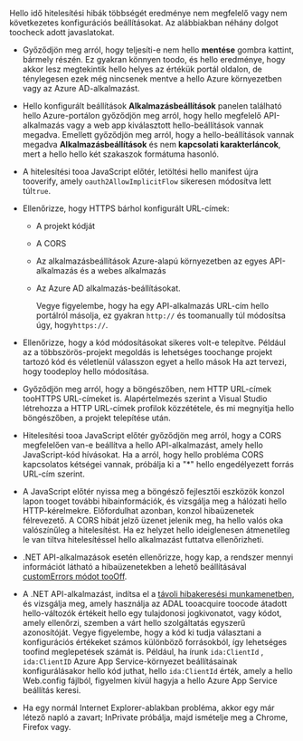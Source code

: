 Hello idő hitelesítési hibák többségét eredménye nem megfelelő vagy nem következetes konfigurációs beállításokat. Az alábbiakban néhány dolgot toocheck adott javaslatokat.

* Győződjön meg arról, hogy teljesíti-e nem hello **mentése** gombra kattint, bármely részén. Ez gyakran könnyen toodo, és hello eredménye, hogy akkor lesz megtekintik hello helyes az értékük portál oldalon, de ténylegesen ezek még nincsenek mentve a hello Azure környezetben vagy az Azure AD-alkalmazást.
* Hello konfigurált beállítások **Alkalmazásbeállítások** panelen található hello Azure-portálon győződjön meg arról, hogy hello megfelelő API-alkalmazás vagy a web app kiválasztott hello-beállítások vannak megadva.  Emellett győződjön meg arról, hogy a hello-beállítások vannak megadva **Alkalmazásbeállítások** és nem **kapcsolati karakterláncok**, mert a hello hello két szakaszok formátuma hasonló.
* A hitelesítési tooa JavaScript előtér, letöltési hello manifest újra tooverify, amely `oauth2AllowImplicitFlow` sikeresen módosítva lett túl`true`.
* Ellenőrizze, hogy HTTPS bárhol konfigurált URL-címek:
  
  * A projekt kódját
  * A CORS
  * Az alkalmazásbeállítások Azure-alapú környezetben az egyes API-alkalmazás és a webes alkalmazás
  * Az Azure AD alkalmazás-beállításokat.
    
    Vegye figyelembe, hogy ha egy API-alkalmazás URL-cím hello portálról másolja, ez gyakran `http://` és toomanually túl módosítsa úgy, hogy`https://`.
* Ellenőrizze, hogy a kód módosításokat sikeres volt-e telepítve. Például az a többszörös-projekt megoldás is lehetséges toochange projekt tartozó kód és véletlenül válasszon egyet a hello mások Ha azt tervezi, hogy toodeploy hello módosítása.
* Győződjön meg arról, hogy a böngészőben, nem HTTP URL-címek tooHTTPS URL-címeket is. Alapértelmezés szerint a Visual Studio létrehozza a HTTP URL-címek profilok közzététele, és mi megnyitja hello böngészőben, a projekt telepítése után.
* Hitelesítési tooa JavaScript előtér győződjön meg arról, hogy a CORS megfelelően van-e beállítva a hello API-alkalmazást, amely hello JavaScript-kód hívásokat. Ha a arról, hogy hello probléma CORS kapcsolatos kétségei vannak, próbálja ki a "*" hello engedélyezett forrás URL-cím szerint. 
* A JavaScript előtér nyissa meg a böngésző fejlesztői eszközök konzol lapon tooget további hibainformációk, és vizsgálja meg a hálózati hello HTTP-kérelmekre. Előfordulhat azonban, konzol hibaüzenetek félrevezető. A CORS hibát jelző üzenet jelenik meg, ha hello valós oka valószínűleg a hitelesítést. Ha ez helyzet hello ideiglenesen átmenetileg le van tiltva hitelesítéssel hello alkalmazást futtatva ellenőrizheti.
* .NET API-alkalmazások esetén ellenőrizze, hogy kap, a rendszer mennyi információt látható a hibaüzenetekben a lehető beállításával [customErrors módot tooOff](../articles/app-service-web/web-sites-dotnet-troubleshoot-visual-studio.md#remoteview).
* A .NET API-alkalmazást, indítsa el a [távoli hibakeresési munkamenetben](../articles/app-service-web/web-sites-dotnet-troubleshoot-visual-studio.md#remotedebug), és vizsgálja meg, amely használja az ADAL tooacquire toocode átadott hello-változók értékeit hello egy tulajdonosi jogkivonatot, vagy kódot, amely ellenőrzi, szemben a várt hello szolgáltatás egyszerű azonosítóját. Vegye figyelembe, hogy a kód ki tudja választani a konfigurációs értékeket számos különböző forrásokból, így lehetséges toofind meglepetések számát is. Például, ha írunk `ida:ClientId` , `ida:ClientID` Azure App Service-környezet beállításainak konfigurálásakor hello kód juthat, hello `ida:ClientId` érték, amely a hello Web.config fájlból, figyelmen kívül hagyja a hello Azure App Service beállítás keresi. 
* Ha egy normál Internet Explorer-ablakban probléma, akkor egy már létező napló a zavart; InPrivate próbálja, majd ismételje meg a Chrome, Firefox vagy.

